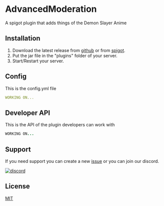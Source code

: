 # AdvancedModeration

A spigot plugin that adds things of the Demon Slayer Anime

## Installation

1. Download the latest release from [github](https://github.com/zDoctor-Dev/DemonSlayer/releases) or from [spigot](a).
2. Put the jar file in the "plugins" folder of your server.
3. Start/Restart your server.

## Config

This is the config.yml file

```yaml
WORKING ON...
```

## Developer API

This is the API of the plugin developers can work with

```java
WORKING ON...
```

## Support
If you need support you can create a new [issue](https://github.com/zDoctor-Dev/DemonSlayer/issues) or you can join our discord.


[![discord](https://i.ibb.co/8rLmkTj/discord.png)](https://discord.gg/4WwjuDgEtu)

## License
[MIT](https://choosealicense.com/licenses/mit/)
